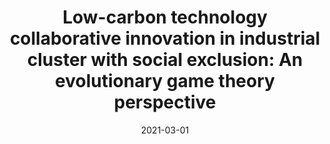 ---
title: "Low-carbon technology collaborative innovation in industrial cluster with social exclusion: An evolutionary game theory perspective"
collection: publications
permalink: /publication/2021-03-01-CHAOS
excerpt: 'This study employs a game model with a social exclusion mechanism to drive low-carbon technology collaboration in industrial clusters.'
date: 2021-03-01
venue: 'Chaos: An Interdisciplinary Journal of Nonlinear Science'
paperurl: 'https://doi.org/10.1063/5.0037956'
citation: 'K. Zhou and T. Ren,  “Low-carbon technology collaborative innovation in industrial cluster with social exclusion: An evolutionary game theory perspective,” Chaos: An Interdisciplinary Journal of Nonlinear Science, vol. 31, 2021.'
---